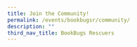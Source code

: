 ```yaml
---
title: Join the Community!
permalink: /events/bookbugsr/community/
description: ""
third_nav_title: BookBugs Rescuers
---
```



